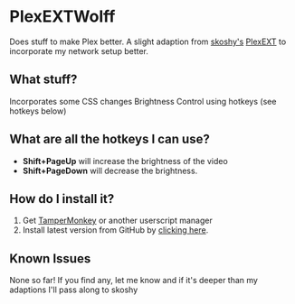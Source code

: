 # PlexEXTWolff

Does stuff to make Plex better. A slight adaption from [skoshy's](https://github.com/skoshy) [PlexEXT](https://github.com/skoshy/PlexEXT) to incorporate my network setup better.

## What stuff?

Incorporates some CSS changes
Brightness Control using hotkeys (see hotkeys below)

## What are all the hotkeys I can use?

- **Shift+PageUp** will increase the brightness of the video
- **Shift+PageDown** will decrease the brightness.

## How do I install it?

1. Get [TamperMonkey](https://tampermonkey.net/) or another userscript manager
2. Install latest version from GitHub by [clicking here](https://github.com/jadonwolffs/PlexEXT/raw/master/userscript.user.js).

## Known Issues

None so far! If you find any, let me know and if it's deeper than my adaptions I'll pass along to skoshy
